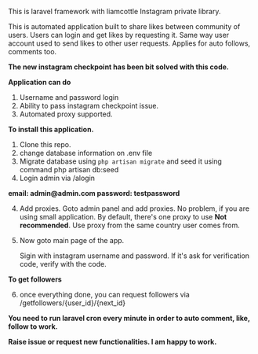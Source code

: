 
This is laravel framework with liamcottle Instagram private library.

This is automated application built to share likes between community of users. Users can login and get likes by requesting it. Same way user account used to send likes to other user requests. Applies for auto follows, comments too. 

<b>The new instagram checkpoint has been bit solved with this code.</b>

<b> Application can do </b>

1. Username and password login
2. Ability to pass instagram checkpoint issue.
3. Automated proxy supported.

<b> To install this application.</b>

1. Clone this repo.
2. change database information on .env file
3. Migrate database using `php artisan migrate` and seed it using command php artisan db:seed
4. Login admin via /alogin

<b>
   email: admin@admin.com
   password: testpassword
</b>

4. Add proxies. Goto admin panel and add proxies. No problem, if you are using small application. By default, there's one proxy to use <b>Not recommended</b>. Use proxy from the same country user comes from.

5. Now goto main page of the app.

   Sigin with instagram username and password. If it's ask for verification code, verify with the code.   
   
 <b> To get followers </b>
   
 6. once everything done, you can request followers via /getfollowers/{user_id}/{next_id}
 
 
 <b> You need to run laravel cron every minute in order to auto comment, like, follow to work.</a>

<b> Raise issue or request new functionalities. I am happy to work.</b>
 
 
